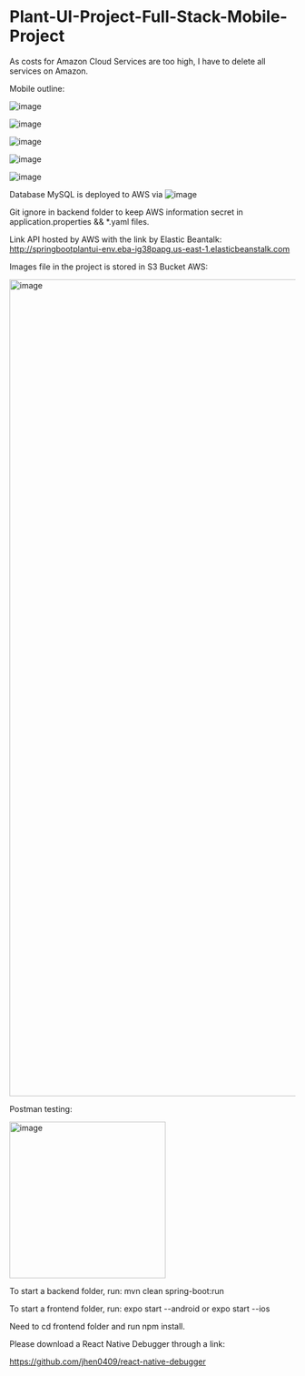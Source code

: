 # Plant-UI-Project-Full-Stack-Mobile-Project

As costs for Amazon Cloud Services are too high, I have to delete all services on Amazon.

Mobile outline:

![image](https://user-images.githubusercontent.com/89829761/215285937-a9d5652e-162a-4743-a383-4b1654a62532.png)

![image](https://user-images.githubusercontent.com/89829761/215285957-423f2e41-46ae-4a68-b83a-663d6eb63ec5.png)

![image](https://user-images.githubusercontent.com/89829761/215285989-07ba0052-4cca-44bb-88ae-07ac7eab6d04.png)

![image](https://user-images.githubusercontent.com/89829761/215285979-26bd5832-8b1b-4585-8f07-925da5fc2e06.png)

![image](https://user-images.githubusercontent.com/89829761/215285943-2968022e-b8de-4b8d-ad44-6642ae91cdd1.png)


Database MySQL is deployed to AWS via ![image](https://user-images.githubusercontent.com/89829761/215286008-6ec51ec5-7ad0-4647-811c-5f629690642e.png)

Git ignore in backend folder to keep AWS information secret in application.properties && *.yaml files.

Link API hosted by AWS with the link by Elastic Beantalk: http://springbootplantui-env.eba-ig38papg.us-east-1.elasticbeanstalk.com 

Images file in the project is stored in S3 Bucket AWS:

<img width="1436" alt="image" src="https://user-images.githubusercontent.com/89829761/215286206-ecd4552f-7d2e-4641-9835-e020240ea8ea.png">

Postman testing: 

<img width="275" alt="image" src="https://user-images.githubusercontent.com/89829761/215286085-5b62ac68-81c2-4ed3-b514-4f775611d40c.png">

To start a backend folder, run: mvn clean spring-boot:run 

To start a frontend folder, run: expo start --android or expo start --ios

Need to cd frontend folder and run npm install.

Please download a React Native Debugger through a link: 

https://github.com/jhen0409/react-native-debugger




